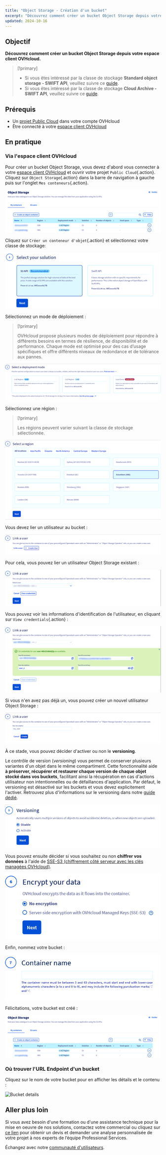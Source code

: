 ```yaml
---
title: "Object Storage - Création d'un bucket"
excerpt: "Découvrez comment créer un bucket Object Storage depuis votre espace client OVHcloud"
updated: 2024-10-16
---
```


## Objectif

**Découvrez comment créer un bucket Object Storage depuis votre espace client OVHcloud.**

> [!primary]
>
> - Si vous êtes intéressé par la classe de stockage **Standard object storage - SWIFT API**, veuillez suivre ce [guide](/pages/storage_and_backup/object_storage/pcs_create_container).
> - Si vous êtes intéressé par la classe de stockage **Cloud Archive - SWIFT API**, veuillez suivre ce [guide](/pages/storage_and_backup/object_storage/pca_create_container).
>

## Prérequis

- Un [projet Public Cloud](/pages/public_cloud/compute/create_a_public_cloud_project) dans votre compte OVHcloud
- Être connecté à votre [espace client OVHcloud](/links/manager)

## En pratique

### Via l'espace client OVHcloud

Pour créer un bucket Object Storage, vous devez d'abord vous connecter à votre [espace client OVHcloud](/links/manager) et ouvrir votre projet `Public Cloud`{.action}. Cliquez sur `Object Storage`{.action} dans la barre de navigation à gauche puis sur l'onglet `Mes conteneurs`{.action}.

![My containers Dashboard](images/01_object_storage-bucket_listing.png)

Cliquez sur `Créer un conteneur d'objet`{.action} et sélectionnez votre classe de stockage:

![Select your solution](images/object_storage-bucke_creation_step1.png)

Sélectionnez un mode de déploiement :

> [!primary]
>
> OVHcloud propose plusieurs modes de déploiement pour répondre à différents besoins en termes de résilience, de disponibilité et de performance. Chaque mode est optimisé pour des cas d’usage spécifiques et offre différents niveaux de redondance et de tolérance aux pannes.
>

![Sélectionner un mode de déploiement](images/object_storage-bucke_creation_step2.png)

Sélectionnez une région :

> [!primary]
>
> Les régions peuvent varier suivant la classe de stockage sélectionnée.
>

![Select a region](images/object_storage-bucke_creation_step3.png)

Vous devez lier un utilisateur au bucket :

![Link a user](images/object_storage-bucke_creation_step4_1.png)

Pour cela, vous pouvez lier un utilisateur Object Storage existant :

![Link a user](images/object_storage-bucke_creation_step4_2.png)

Vous pouvez voir les informations d'identification de l'utilisateur, en cliquant sur `View credentials`{.action} :

![view credentials](images/object_storage-bucke_creation_step4_3.png)

Si vous n'en avez pas déjà un, vous pouvez créer un nouvel utilisateur Object Storage :

![Create Object Storage user](images/object_storage-bucke_creation_step4_4.png)

À ce stade, vous pouvez décider d'activer ou non le **versioning**.

Le contrôle de version (*versioning*) vous permet de conserver plusieurs variantes d'un objet dans le même compartiment. Cette fonctionnalité aide **à préserver, récupérer et restaurer chaque version de chaque objet stocké dans vos buckets**, facilitant ainsi la récupération en cas d'actions utilisateur non intentionnelles ou de défaillances d'application. Par défaut, le versioning est désactivé sur les buckets et vous devez explicitement l'activer. Retrouvez plus d'informations sur le versioning dans notre [guide dédié](/pages/storage_and_backup/object_storage/s3_versioning).

![Activation du versionning](images/object_storage-bucke_creation_step5.png)

Vous pouvez ensuite décider si vous souhaitez ou non **chiffrer vos données** à l'aide de [SSE-S3 (chiffrement côté serveur avec les clés managées OVHcloud)](/pages/storage_and_backup/object_storage/s3_encrypt_your_objects_with_sse_c).

![Encryption](images/object_storage-bucke_creation_step6.png)

Enfin, nommez votre bucket :

![Container name](images/object_storage-bucke_creation_step7.png)

Félicitations, votre bucket est créé :

![Result](images/01_object_storage-bucket_listing.png)

### Où trouver l'URL Endpoint d'un bucket

Cliquez sur le nom de votre bucket pour en afficher les détails et le contenu :

![Bucket details](images/highperf-create-container-20220928091433895.png)

## Aller plus loin

Si vous avez besoin d'une formation ou d'une assistance technique pour la mise en oeuvre de nos solutions, contactez votre commercial ou cliquez sur [ce lien](/links/professional-services) pour obtenir un devis et demander une analyse personnalisée de votre projet à nos experts de l’équipe Professional Services.

Échangez avec notre [communauté d'utilisateurs](/links/community).
